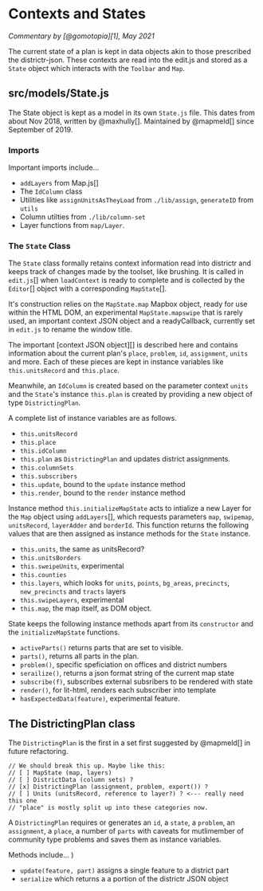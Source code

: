# Contexts and States
_Commentary by [@gomotopia][1], May 2021_

The current state of a plan is kept in data objects akin to those
prescribed the districtr-json. These contexts are read into the edit.js
and stored as a `State` object which interacts with the `Toolbar` and
`Map`.

## src/models/State.js
The State object is kept as a model in its own `State.js` file. This
dates from about Nov 2018, written by @maxhully[]. Maintained by
@mapmeld[] since September of 2019. 

### Imports
Important imports include...
- `addLayers` from Map.js[]
- The `IdColumn` class
- Utilities like `assignUnitsAsTheyLoad` from `./lib/assign`,
`generateID` from `utils`
- Column utilties from `./lib/column-set`
- Layer functions from `map/Layer`.

### The `State` Class
The `State` class formally retains context information read into
districtr and keeps track of changes made by the toolset, like brushing.
It is called in `edit.js`[] when `loadContext` is ready to complete and
is collected by the `Editor`[] object with a corresponding `MapState`[].

It's construction relies on the `MapState.map` Mapbox object, ready for
use within the HTML DOM, an experimental `MapState.mapswipe` that is
rarely used, an important context JSON object and a readyCallback,
currently set in `edit.js` to rename the window title.

The important [context JSON object][] is described here and contains
information about the current plan's `place`, `problem`, `id`,
`assignment`, `units` and more. Each of these pieces are kept in
instance variables like `this.unitsRecord` and `this.place`.

Meanwhile, an `IdColumn` is created based on the parameter context 
`units` and the `State`'s instance `this.plan` is created by providing
a new object of type `DistrictingPlan`. 

A complete list of instance variables are as follows. 
- `this.unitsRecord`
- `this.place`
- `this.idColumn`
- `this.plan` as `DistrictingPlan` and updates district assignments.
- `this.columnSets`
- `this.subscribers`
- `this.update`, bound to the `update` instance method
- `this.render`, bound to the `render` instance method

Instance method `this.initializeMapState` acts to intialize a new Layer
for the `Map` object using `addLayers`[], which requests parameters
`map`, `swipemap`, `unitsRecord`, `layerAdder` and `borderId`. This function returns the following values that are then assigned as instance methods
for the `State` instance.
- `this.units`, the same as unitsRecord?
- `this.unitsBorders`
- `this.sweipeUnits`, experimental
- `this.counties`
- `this.layers`, which looks for `units`, `points`, `bg_areas`, 
`precincts`, `new_precincts` and `tracts` layers
- `this.swipeLayers`, experimental
- `this.map`, the map itself, as DOM object.

State keeps the following instance methods apart from its `constructor`
and the `initializeMapState` functions.
- `activeParts()` returns parts that are set to visible.
- `parts()`, returns all parts in the plan. 
- `problem()`, specific speficiation on offices and district numbers
- `serailize()`, returns a json format string of the current map state
- `subscribe(f)`, subscribes external subsribers to be rendered with
state
- `render()`, for lit-html, renders each subscriber into template
- `hasExpectedData(feature)`, experimental feature.


## The DistrictingPlan class
The `DistrictingPlan` is the first in a set first suggested by
@mapmeld[] in future refactoring.
```
// We should break this up. Maybe like this:
// [ ] MapState (map, layers)
// [ ] DistrictData (column sets) ?
// [x] DistrictingPlan (assignment, problem, export()) ?
// [ ] Units (unitsRecord, reference to layer?) ? <--- really need this one
// "place" is mostly split up into these categories now.
```

A `DistrictingPlan` requires or generates an `id`, a `state`, a
`problem`, an `assignment`, a `place`, a number of `parts` with caveats
for mutlimember of community type problems and saves them as instance
variables.

Methods include... )
- `update(feature, part)` assigns a single feature to a district part
- `serialize` which returns a a portion of the districtr JSON object